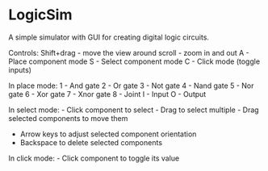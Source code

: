 # LogicSim
A simple simulator with GUI for creating digital logic circuits.

Controls:
  Shift+drag - move the view around
  scroll - zoom in and out
  A - Place component mode
  S - Select component mode
  C - Click mode (toggle inputs)
  
In place mode:
	1 - And gate
	2 - Or gate
	3 - Not gate
	4 - Nand gate
	5 - Nor gate
	6 - Xor gate
	7 - Xnor gate
  8 - Joint
	I - Input
	O - Output

In select mode:
	- Click component to select
	- Drag to select multiple
	- Drag selected components to move them
  - Arrow keys to adjust selected component orientation
  - Backspace to delete selected components

In click mode:
	- Click component to toggle its value
